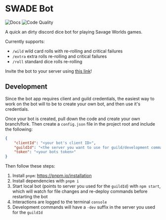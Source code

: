 # SWADE Bot

![Docs](https://github.com/DTCurrie/savager-bot/workflows/docs.yml/badge.svg)
![Code Quality](https://github.com/DTCurrie/savager-bot/workflows/codeql.yml/badge.svg)

A quick an dirty discord dice bot for playing Savage Worlds games.

Currently supports:
- `/wild` wild card rolls with re-rolling and critical failures
- `/extra` extra rolls re-rolling and critical failures
- `/roll` standard dice rolls re-rolling

Invite the bot to your server using [this link](https://discord.com/api/oauth2/authorize?client_id=1017897656481230969&scope=applications.commands)!

## Development

Since the bot app requires client and guild credentials, the easiest way to work on the bot will to be to create your own bot, and then use it's credentials.

Once your bot is created, pull down the code and create your own branch/fork. Then create a `config.json` file in the project root and include the following:
```json
{
    "clientId": "<your bot's client ID>",
    "guildId": "<the server you want to use for guild/development commands ID>",
    "token": "<your bots token>"
}
```

Then follow these steps:
1. Install `pnpm`: https://pnpm.io/installation
2. Install dependencies with `pnpm i`
3. Start local bot (points to server you used for the `guildId`) with `npm start`, which will watch for file changes and re-deploy commands before restarting the bot
4. Interactions are logged to the terminal `console`
5. Development commands will have a `-dev` suffix in the server you used for the `guildId`
